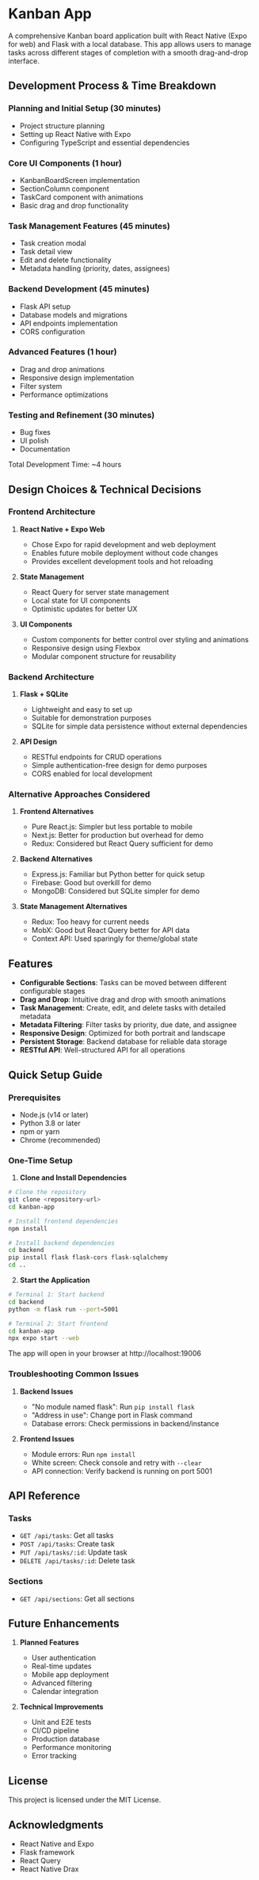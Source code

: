 # Kanban App

A comprehensive Kanban board application built with React Native (Expo for web) and Flask with a local database. This app allows users to manage tasks across different stages of completion with a smooth drag-and-drop interface.

## Development Process & Time Breakdown

### Planning and Initial Setup (30 minutes)
- Project structure planning
- Setting up React Native with Expo
- Configuring TypeScript and essential dependencies

### Core UI Components (1 hour)
- KanbanBoardScreen implementation
- SectionColumn component
- TaskCard component with animations
- Basic drag and drop functionality

### Task Management Features (45 minutes)
- Task creation modal
- Task detail view
- Edit and delete functionality
- Metadata handling (priority, dates, assignees)

### Backend Development (45 minutes)
- Flask API setup
- Database models and migrations
- API endpoints implementation
- CORS configuration

### Advanced Features (1 hour)
- Drag and drop animations
- Responsive design implementation
- Filter system
- Performance optimizations

### Testing and Refinement (30 minutes)
- Bug fixes
- UI polish
- Documentation

Total Development Time: ~4 hours

## Design Choices & Technical Decisions

### Frontend Architecture
1. **React Native + Expo Web**
   - Chose Expo for rapid development and web deployment
   - Enables future mobile deployment without code changes
   - Provides excellent development tools and hot reloading

2. **State Management**
   - React Query for server state management
   - Local state for UI components
   - Optimistic updates for better UX

3. **UI Components**
   - Custom components for better control over styling and animations
   - Responsive design using Flexbox
   - Modular component structure for reusability

### Backend Architecture
1. **Flask + SQLite**
   - Lightweight and easy to set up
   - Suitable for demonstration purposes
   - SQLite for simple data persistence without external dependencies

2. **API Design**
   - RESTful endpoints for CRUD operations
   - Simple authentication-free design for demo purposes
   - CORS enabled for local development

### Alternative Approaches Considered

1. **Frontend Alternatives**
   - Pure React.js: Simpler but less portable to mobile
   - Next.js: Better for production but overhead for demo
   - Redux: Considered but React Query sufficient for demo

2. **Backend Alternatives**
   - Express.js: Familiar but Python better for quick setup
   - Firebase: Good but overkill for demo
   - MongoDB: Considered but SQLite simpler for demo

3. **State Management Alternatives**
   - Redux: Too heavy for current needs
   - MobX: Good but React Query better for API data
   - Context API: Used sparingly for theme/global state

## Features

- **Configurable Sections**: Tasks can be moved between different configurable stages
- **Drag and Drop**: Intuitive drag and drop with smooth animations
- **Task Management**: Create, edit, and delete tasks with detailed metadata
- **Metadata Filtering**: Filter tasks by priority, due date, and assignee
- **Responsive Design**: Optimized for both portrait and landscape
- **Persistent Storage**: Backend database for reliable data storage
- **RESTful API**: Well-structured API for all operations

## Quick Setup Guide

### Prerequisites
- Node.js (v14 or later)
- Python 3.8 or later
- npm or yarn
- Chrome (recommended)

### One-Time Setup

1. **Clone and Install Dependencies**
```bash
# Clone the repository
git clone <repository-url>
cd kanban-app

# Install frontend dependencies
npm install

# Install backend dependencies
cd backend
pip install flask flask-cors flask-sqlalchemy
cd ..
```

2. **Start the Application**
```bash
# Terminal 1: Start backend
cd backend
python -m flask run --port=5001

# Terminal 2: Start frontend
cd kanban-app
npx expo start --web
```

The app will open in your browser at http://localhost:19006

### Troubleshooting Common Issues

1. **Backend Issues**
   - "No module named flask": Run `pip install flask`
   - "Address in use": Change port in Flask command
   - Database errors: Check permissions in backend/instance

2. **Frontend Issues**
   - Module errors: Run `npm install`
   - White screen: Check console and retry with `--clear`
   - API connection: Verify backend is running on port 5001

## API Reference

### Tasks
- `GET /api/tasks`: Get all tasks
- `POST /api/tasks`: Create task
- `PUT /api/tasks/:id`: Update task
- `DELETE /api/tasks/:id`: Delete task

### Sections
- `GET /api/sections`: Get all sections

## Future Enhancements

1. **Planned Features**
   - User authentication
   - Real-time updates
   - Mobile app deployment
   - Advanced filtering
   - Calendar integration

2. **Technical Improvements**
   - Unit and E2E tests
   - CI/CD pipeline
   - Production database
   - Performance monitoring
   - Error tracking

## License

This project is licensed under the MIT License.

## Acknowledgments

- React Native and Expo
- Flask framework
- React Query
- React Native Drax